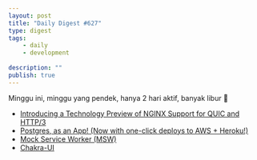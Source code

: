 ```yaml
---
layout: post
title: "Daily Digest #627"
type: digest
tags: 
    - daily
    - development
    
description: ""
publish: true
---
```


Minggu ini, minggu yang pendek, hanya 2 hari aktif, banyak libur :tada:

- [Introducing a Technology Preview of NGINX Support for QUIC and HTTP/3](https://www.nginx.com/blog/introducing-technology-preview-nginx-support-for-quic-http-3/)
- [Postgres, as an App! (Now with one-click deploys to AWS + Heroku!)](https://bytes.yingw787.com/posts/2020/06/18/postgres_as_app_2/)
- [Mock Service Worker (MSW)](https://www.npmjs.com/package/msw)
- [Chakra-UI](https://chakra-ui.com/)
